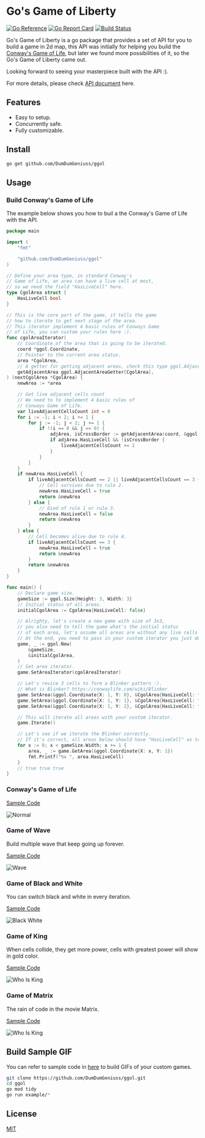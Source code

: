 # Go's Game of Liberty

[![Go Reference](https://pkg.go.dev/badge/github.com/DumDumGeniuss/ggol.svg)](https://pkg.go.dev/github.com/DumDumGeniuss/ggol)
[![Go Report Card](https://goreportcard.com/badge/github.com/DumDumGeniuss/ggol)](https://goreportcard.com/report/github.com/DumDumGeniuss/ggol)
[![Build Status](https://app.travis-ci.com/DumDumGeniuss/ggol.svg?branch=main)](https://app.travis-ci.com/DumDumGeniuss/ggol)

Go's Game of Liberty is a go package that provides a set of API for you to build a game in 2d map, this API was initially for helping you build the [Conway's Game of Life](https://en.wikipedia.org/wiki/Conway%27s_Game_of_Life), but later we found more possibilities of it, so the Go's Game of Liberty came out.

Looking forward to seeing your masterpiece built with the API :).

For more details, please check [API document](https://pkg.go.dev/github.com/DumDumGeniuss/ggol) here.

## Features

* Easy to setup.
* Concurrently safe.
* Fully customizable.

## Install

```bash
go get github.com/DumDumGeniuss/ggol
```

## Usage

### Build Conway's Game of Life

The example below shows you how to buil a the Conway's Game of Life with the API.

```go
package main

import (
    "fmt"

    "github.com/DumDumGeniuss/ggol"
)

// Define your area type, in standard Conway's
// Game of Life, an area can have a live cell at most,
// so we need the field "HasLiveCell" here.
type CgolArea struct {
    HasLiveCell bool
}

// This is the core part of the game, it tells the game
// how to iterate to get next stage of the area.
// This iterator implement 4 basic rules of Conways Game
// of Life, you can custom your rules here :).
func cgolAreaIterator(
    // Coordinate of the area that is going to be iterated.
    coord *ggol.Coordinate,
    // Pointer to the current area status.
    area *CgolArea,
    // A getter for getting adjacent areas, check this type ggol.AdjacentAreaGetter[T] for details.
    getAdjacentArea ggol.AdjacentAreaGetter[CgolArea],
) (nextCgolArea *CgolArea) {
    newArea := *area

    // Get live adjacent cells count
    // We need to to implement 4 basic rules of
    // Conways Game of Life.
    var liveAdjacentCellsCount int = 0
    for i := -1; i < 2; i += 1 {
        for j := -1; j < 2; j += 1 {
            if !(i == 0 && j == 0) {
                adjArea, isCrossBorder := getAdjacentArea(coord, &ggol.Coordinate{X: i, Y: j})
                if adjArea.HasLiveCell && !isCrossBorder {
                    liveAdjacentCellsCount += 1
                }
            }
        }
    }
    if newArea.HasLiveCell {
        if liveAdjacentCellsCount == 2 || liveAdjacentCellsCount == 3 {
            // Cell survives due to rule 2.
            newArea.HasLiveCell = true
            return &newArea
        } else {
            // Died of rule 1 or rule 3.
            newArea.HasLiveCell = false
            return &newArea
        }
    } else {
        // Cell becomes alive due to rule 4.
        if liveAdjacentCellsCount == 3 {
            newArea.HasLiveCell = true
            return &newArea
        }
        return &newArea
    }
}

func main() {
    // Declare game size.
    gameSize := ggol.Size{Height: 3, Width: 3}
    // Initial status of all areas.
    initialCgolArea := CgolArea{HasLiveCell: false}

    // Alrighty, let's create a new game with size of 3x3,
    // you also need to tell the game what's the initial status
    // of each area, let's assume all areas are without any live cells at beginning.
    // At the end, you need to pass in your custom iterator you just declared above.
    game, _ := ggol.New(
        &gameSize,
        &initialCgolArea,
    )
    // Set area iterator.
    game.SetAreaIterator(cgolAreaIterator)

    // Let's revice 3 cells to form a Blinker pattern :).
    // What is Blinker? https://conwaylife.com/wiki/Blinker
    game.SetArea(&ggol.Coordinate{X: 1, Y: 0}, &CgolArea{HasLiveCell: true})
    game.SetArea(&ggol.Coordinate{X: 1, Y: 1}, &CgolArea{HasLiveCell: true})
    game.SetArea(&ggol.Coordinate{X: 1, Y: 2}, &CgolArea{HasLiveCell: true})

    // This will iterate all areas with your custom iterator.
    game.Iterate()

    // Let's see if we iterate the Blinker correctly.
    // If it's correct, all areas below should have "HasLiveCell" as true.
    for x := 0; x < gameSize.Width; x += 1 {
        area, _ := game.GetArea(&ggol.Coordinate{X: x, Y: 1})
        fmt.Printf("%v ", area.HasLiveCell)
    }
    // true true true
}
```

### Conway's Game of Life

[Sample Code](./example/conways_game_of_life.go)

![Normal](./doc/conways_game_of_life.gif)

### Game of Wave

Build multiple wave that keep going up forever.

[Sample Code](./example/game_of_wave.go)

![Wave](./doc/game_of_wave.gif)

### Game of Black and White

You can switch black and white in every iteration.

[Sample Code](./example/game_of_black_and_white.go)

![Black White](./doc/game_of_black_and_white.gif)

### Game of King

When cells collide, they get more power, cells with greatest power will show in gold color.

[Sample Code](./example/game_of_king.go)

![Who Is King](./doc/game_of_king.gif)

### Game of Matrix

The rain of code in the movie Matrix.

[Sample Code](./example/game_of_matrix.go)

![Who Is King](./doc/game_of_matrix.gif)

## Build Sample GIF

You can refer to sample code in [here](./example/) to build GIFs of your custom games.

```bash
git clone https://github.com/DumDumGeniuss/ggol.git
cd ggol
go mod tidy
go run example/*
```


## License

[MIT](./LICENSE)
